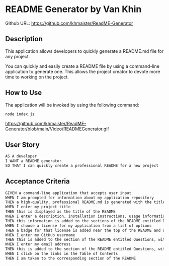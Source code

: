 # README Generator by Van Khin

Github URL: https://github.com/khmaister/ReadME-Generator

## Description

This application allows developers to quickly generate a README.md file for any project.  

You can quickly and easily create a README file by using a command-line application to generate one. This allows the project creator to devote more time to working on the project.
 
## How to Use

The application will be invoked by using the following command:

```bash
node index.js
```
https://github.com/khmaister/ReadME-Generator/blob/main/Video/READMEGenerator.gif

## User Story

```md
AS A developer
I WANT a README generator
SO THAT I can quickly create a professional README for a new project
```

## Acceptance Criteria

```md
GIVEN a command-line application that accepts user input
WHEN I am prompted for information about my application repository
THEN a high-quality, professional README.md is generated with the title of my project and sections entitled Description, Table of Contents, Installation, Usage, License, Contributing, Tests, and Questions
WHEN I enter my project title
THEN this is displayed as the title of the README
WHEN I enter a description, installation instructions, usage information, contribution guidelines, and test instructions
THEN this information is added to the sections of the README entitled Description, Installation, Usage, Contributing, and Tests
WHEN I choose a license for my application from a list of options
THEN a badge for that license is added near the top of the README and a notice is added to the section of the README entitled License that explains which license the application is covered under
WHEN I enter my GitHub username
THEN this is added to the section of the README entitled Questions, with a link to my GitHub profile
WHEN I enter my email address
THEN this is added to the section of the README entitled Questions, with instructions on how to reach me with additional questions
WHEN I click on the links in the Table of Contents
THEN I am taken to the corresponding section of the README
```

